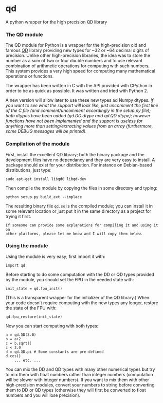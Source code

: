 # qd
A python wrapper for the high precision QD library

### The QD module

The QD module for Python is a wrapper for the high-precision old and famous [QD](http://crd.lbl.gov/~dhbailey/mpdist/) library providing new types for ~32 or ~64 decimal digits of precision. Unlike other high-precision libraries, the idea was to store the number as a sum of two or four double numbers and to use relevant combination of arithmetic operations for computing with such numbers. This system provides a very high speed for computing many mathematical operations or functions.

The wrapper has been written in C with the API provided with CPython in order to be as quick as possible. It was written and tried with Python 2.

A new version will allow later to use these new types ad Numpy dtypes. *If you want to see what the support will look like, just uncomment the first line of the C file (and comment/uncomment accordingly in the setup.py file); both dtypes have been added (qd.DD.dtype and qd.QD.dtype); however functions have not been implemented and the support is useless for anything more than setting/extracting values from an array (furthermore, some DEBUG messages will be printed).*

### Compilation of the module

First, install the excellent QD library; both the binary package and the development files have no dependancy and they are very easy to install. A package should exist for your distribution. For instance on Debian-based distributions, just type:

    sudo apt-get install libqd0 libqd-dev

Then compile the module by copying the files in some directory and typing:

    python setup.py build_ext --inplace

The resulting binary file `qd.so` is the compiled module; you can install it in some relevant location or just put it in the same directory as a project for trying it first.

    If someone can provide some explanations for compiling it and using it on
    other platforms, please let me know and I will copy them below.

### Using the module

Using the module is very easy; first import it with:

    import qd

Before starting to do some computation with the DD or QD types provided by the module, you should set the FPU in the needed state with:

    init_state = qd.fpu_init()

(This is a transparent wrapper for the initializer of the QD library.) When your code doesn't require computing with the new types any longer, restore the state of the FPU with:

    qd.fpu_restore(init_state)

Now you can start computing with both types:

    a = qd.DD(3.0)
    b = a+2
    c = b.sqrt()
    c < 3.0
    d = qd.QD.pi # Some constants are pre-defined
    d.cos()
        ... etc. ...

You can mix the DD and QD types with many other numerical types but try to mix them with float numbers rather than integer numbers (computation will be slower with integer numbers). If you want to mix them with other high-precision modules, convert your numbers to string before converting them to DD or QD types (otherwise they will first be converted to float numbers and you will lose precision).

